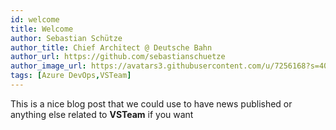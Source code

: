 ```yaml
---
id: welcome
title: Welcome
author: Sebastian Schütze
author_title: Chief Architect @ Deutsche Bahn
author_url: https://github.com/sebastianschuetze
author_image_url: https://avatars3.githubusercontent.com/u/7256168?s=400&v=4
tags: [Azure DevOps,VSTeam]
---
```


This is a nice blog post that we could use to have news published or anything else related to **VSTeam** if you want
